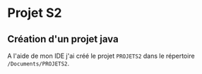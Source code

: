 # Projet S2 

## Création d'un projet java

A l'aide de mon IDE j'ai créé le projet `PROJETS2` dans le répertoire `/Documents/PROJETS2`.
